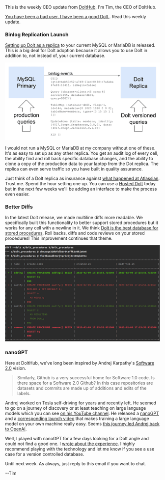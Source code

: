 This is the weekly CEO update from [DoltHub](https://www.dolthub.com/). I'm Tim, the CEO of DoltHub. 

[You have been a bad user. I have been a good Dolt.](https://www.theverge.com/2023/2/15/23599072/microsoft-ai-bing-personality-conversations-spy-employees-webcams). Read this weekly update.

### Binlog Replication Launch

[Setting up Dolt as a replica](https://www.dolthub.com/blog/2023-02-17-binlog-replication-preview/) to your current MySQL or MariaDB is released. This is a big deal for Dolt adoption because it allows you to use Dolt in addition to, not instead of, your current database. 

[![Dolt Binlog Replication](../images/dolt-binlog-replication.png)](https://www.dolthub.com/blog/2023-02-17-binlog-replication-preview/)

I would not run a MySQL or MariaDB at my company without one of these. It's as easy to set up as any other replica. You get an audit log of every cell, the ability find and roll back specific database changes, and the ability to clone a copy of the production data to your laptop from the Dot replica. The replica can even serve traffic so you have built in quality assurance.

Just think of a Dolt replica as insurance against [what happened at Atlassian](https://www.dolthub.com/blog/2022-04-14-atlassian-outage-prevention/). Trust me. Spend the hour setting one up. You can use a [Hosted Dolt](https://hosted.doltdb.com/) today but in the next few weeks we'll be adding an interface to make the process even easier. 

### Better Diffs

In the latest Dolt release, we made multiline diffs more readable. We specifically built this functionality to better support stored procedures but it works for any cell with a newline in it. We think [Dolt is the best database for stored procedures](https://www.dolthub.com/blog/2023-01-18-unlocking-time-travel/). Roll backs, diffs and code reviews on your stored procedures! This improvement continues that theme.

![Better diffs](../images/better-diffs.png)

### nanoGPT

Here at DoltHub, we've long been inspired by Andrej Karpathy's [Software 2.0](https://karpathy.medium.com/software-2-0-a64152b37c35) vision.

> Similarly, Github is a very successful home for Software 1.0 code. Is there space for a Software 2.0 Github? In this case repositories are datasets and commits are made up of additions and edits of the labels.

Andrej worked on Tesla self-driving for years and recently left. He seemed to go on a journey of discovery or at least teaching on large language models which you can see [on his YouTube channel](https://www.youtube.com/c/AndrejKarpathy). He released a [nanoGPT](https://github.com/karpathy/nanoGPT) and a [corresponding launch video](https://www.youtube.com/watch?v=kCc8FmEb1nY) that makes training a large language model on your own machine really easy. Seems [this journey led Andrej back to OpenAI](https://www.teslarati.com/tesla-ai-director-andrej-karpathy-rejoins-openai/).

Well, I played with nanoGPT for a few days looking for a Dolt angle and could not find a good one. I [wrote about the experience](https://www.dolthub.com/blog/2023-02-20-exploring-nanogpt/). I highly recommend playing with the technology and let me know if you see a use case for a version controlled database. 

Until next week. As always, just reply to this email if you want to chat.

--Tim
